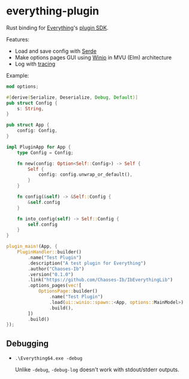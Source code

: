 # everything-plugin
Rust binding for [Everything](https://www.voidtools.com/)'s [plugin SDK](https://www.voidtools.com/forum/viewtopic.php?t=16535).

Features:
- Load and save config with [Serde](https://github.com/serde-rs/serde)
- Make options pages GUI using [Winio](https://github.com/compio-rs/winio) in MVU (Elm) architecture
- Log with [tracing](https://github.com/tokio-rs/tracing)

Example:
```rust
mod options;

#[derive(Serialize, Deserialize, Debug, Default)]
pub struct Config {
    s: String,
}

pub struct App {
    config: Config,
}

impl PluginApp for App {
    type Config = Config;

    fn new(config: Option<Self::Config>) -> Self {
        Self {
            config: config.unwrap_or_default(),
        }
    }

    fn config(&self) -> &Self::Config {
        &self.config
    }

    fn into_config(self) -> Self::Config {
        self.config
    }
}

plugin_main!(App, {
    PluginHandler::builder()
        .name("Test Plugin")
        .description("A test plugin for Everything")
        .author("Chaoses-Ib")
        .version("0.1.0")
        .link("https://github.com/Chaoses-Ib/IbEverythingLib")
        .options_pages(vec![
            OptionsPage::builder()
                .name("Test Plugin")
                .load(ui::winio::spawn::<App, options::MainModel>)
                .build(),
        ])
        .build()
});
```

## Debugging
- `.\Everything64.exe -debug`
  
  Unlike `-debug`, `-debug-log` doesn't work with stdout/stderr outputs.

